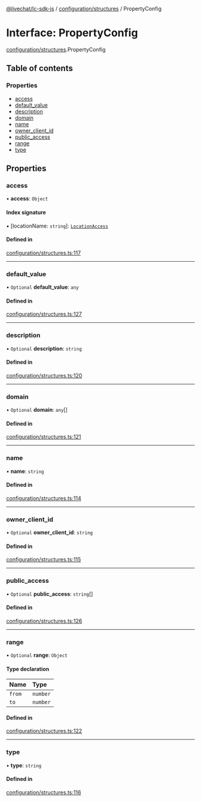 [@livechat/lc-sdk-js](../README.md) / [configuration/structures](../modules/configuration_structures.md) / PropertyConfig

# Interface: PropertyConfig

[configuration/structures](../modules/configuration_structures.md).PropertyConfig

## Table of contents

### Properties

- [access](configuration_structures.PropertyConfig.md#access)
- [default\_value](configuration_structures.PropertyConfig.md#default_value)
- [description](configuration_structures.PropertyConfig.md#description)
- [domain](configuration_structures.PropertyConfig.md#domain)
- [name](configuration_structures.PropertyConfig.md#name)
- [owner\_client\_id](configuration_structures.PropertyConfig.md#owner_client_id)
- [public\_access](configuration_structures.PropertyConfig.md#public_access)
- [range](configuration_structures.PropertyConfig.md#range)
- [type](configuration_structures.PropertyConfig.md#type)

## Properties

### access

• **access**: `Object`

#### Index signature

▪ [locationName: `string`]: [`LocationAccess`](configuration_structures.LocationAccess.md)

#### Defined in

[configuration/structures.ts:117](https://github.com/livechat/lc-sdk-js/blob/4da1eb6/src/configuration/structures.ts#L117)

___

### default\_value

• `Optional` **default\_value**: `any`

#### Defined in

[configuration/structures.ts:127](https://github.com/livechat/lc-sdk-js/blob/4da1eb6/src/configuration/structures.ts#L127)

___

### description

• `Optional` **description**: `string`

#### Defined in

[configuration/structures.ts:120](https://github.com/livechat/lc-sdk-js/blob/4da1eb6/src/configuration/structures.ts#L120)

___

### domain

• `Optional` **domain**: `any`[]

#### Defined in

[configuration/structures.ts:121](https://github.com/livechat/lc-sdk-js/blob/4da1eb6/src/configuration/structures.ts#L121)

___

### name

• **name**: `string`

#### Defined in

[configuration/structures.ts:114](https://github.com/livechat/lc-sdk-js/blob/4da1eb6/src/configuration/structures.ts#L114)

___

### owner\_client\_id

• `Optional` **owner\_client\_id**: `string`

#### Defined in

[configuration/structures.ts:115](https://github.com/livechat/lc-sdk-js/blob/4da1eb6/src/configuration/structures.ts#L115)

___

### public\_access

• `Optional` **public\_access**: `string`[]

#### Defined in

[configuration/structures.ts:126](https://github.com/livechat/lc-sdk-js/blob/4da1eb6/src/configuration/structures.ts#L126)

___

### range

• `Optional` **range**: `Object`

#### Type declaration

| Name | Type |
| :------ | :------ |
| `from` | `number` |
| `to` | `number` |

#### Defined in

[configuration/structures.ts:122](https://github.com/livechat/lc-sdk-js/blob/4da1eb6/src/configuration/structures.ts#L122)

___

### type

• **type**: `string`

#### Defined in

[configuration/structures.ts:116](https://github.com/livechat/lc-sdk-js/blob/4da1eb6/src/configuration/structures.ts#L116)
